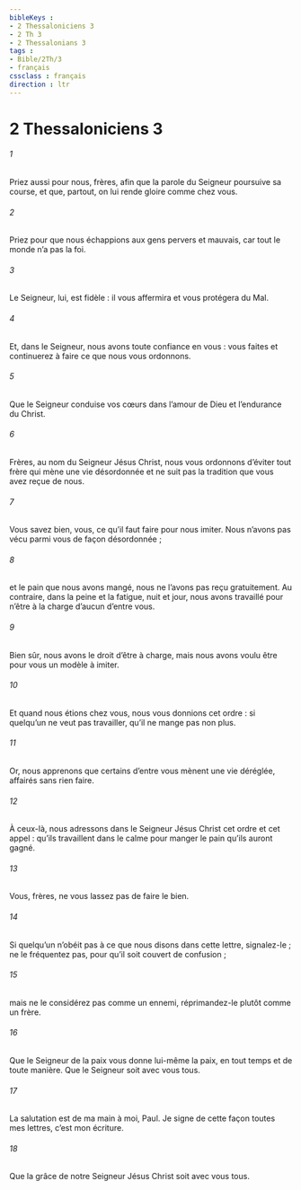 ```yaml
---
bibleKeys : 
- 2 Thessaloniciens 3
- 2 Th 3
- 2 Thessalonians 3
tags : 
- Bible/2Th/3
- français
cssclass : français
direction : ltr
---
```


# 2 Thessaloniciens 3

###### 1
Priez aussi pour nous, frères, afin que la parole du Seigneur poursuive sa course, et que, partout, on lui rende gloire comme chez vous.
###### 2
Priez pour que nous échappions aux gens pervers et mauvais, car tout le monde n’a pas la foi.
###### 3
Le Seigneur, lui, est fidèle : il vous affermira et vous protégera du Mal.
###### 4
Et, dans le Seigneur, nous avons toute confiance en vous : vous faites et continuerez à faire ce que nous vous ordonnons.
###### 5
Que le Seigneur conduise vos cœurs dans l’amour de Dieu et l’endurance du Christ.
###### 6
Frères, au nom du Seigneur Jésus Christ, nous vous ordonnons d’éviter tout frère qui mène une vie désordonnée et ne suit pas la tradition que vous avez reçue de nous.
###### 7
Vous savez bien, vous, ce qu’il faut faire pour nous imiter. Nous n’avons pas vécu parmi vous de façon désordonnée ;
###### 8
et le pain que nous avons mangé, nous ne l’avons pas reçu gratuitement. Au contraire, dans la peine et la fatigue, nuit et jour, nous avons travaillé pour n’être à la charge d’aucun d’entre vous.
###### 9
Bien sûr, nous avons le droit d’être à charge, mais nous avons voulu être pour vous un modèle à imiter.
###### 10
Et quand nous étions chez vous, nous vous donnions cet ordre : si quelqu’un ne veut pas travailler, qu’il ne mange pas non plus.
###### 11
Or, nous apprenons que certains d’entre vous mènent une vie déréglée, affairés sans rien faire.
###### 12
À ceux-là, nous adressons dans le Seigneur Jésus Christ cet ordre et cet appel : qu’ils travaillent dans le calme pour manger le pain qu’ils auront gagné.
###### 13
Vous, frères, ne vous lassez pas de faire le bien.
###### 14
Si quelqu’un n’obéit pas à ce que nous disons dans cette lettre, signalez-le ; ne le fréquentez pas, pour qu’il soit couvert de confusion ;
###### 15
mais ne le considérez pas comme un ennemi, réprimandez-le plutôt comme un frère.
###### 16
Que le Seigneur de la paix vous donne lui-même la paix, en tout temps et de toute manière. Que le Seigneur soit avec vous tous.
###### 17
La salutation est de ma main à moi, Paul. Je signe de cette façon toutes mes lettres, c’est mon écriture.
###### 18
Que la grâce de notre Seigneur Jésus Christ soit avec vous tous.
